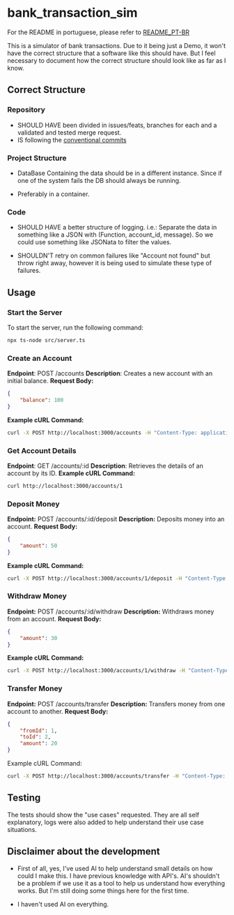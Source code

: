 # bank_transaction_sim

For the README in portuguese, please refer to [README_PT-BR](./README_PT-BR.md)

This is a simulator of bank transactions. Due to it being just a Demo, it won't have the correct structure that a software like this should have. But I feel necessary to document how the correct structure should look like as far as I know.

## Correct Structure

### Repository

- SHOULD HAVE been divided in issues/feats, branches for each and a validated and tested merge request.
- IS following the [conventional commits](https://www.conventionalcommits.org/en/v1.0.0/)

### Project Structure

- DataBase Containing the data should be in a different instance. Since if one of the system fails the DB should always be running.

- Preferably in a container.

### Code

- SHOULD HAVE a better structure of logging. i.e.: Separate the data in something like a JSON with (Function, account_id, message). So we could use something like JSONata to filter the values.

- SHOULDN'T retry on common failures like "Account not found" but throw right away, however it is being used to simulate these type of failures.

## Usage

### Start the Server

To start the server, run the following command:

```sh
npx ts-node src/server.ts
```

### Create an Account

**Endpoint**: POST /accounts
**Description**: Creates a new account with an initial balance.
**Request Body:**
```json
{
    "balance": 100
}
```
**Example cURL Command:**

```bash
curl -X POST http://localhost:3000/accounts -H "Content-Type: application/json" -d "{\"balance\": 100}"
```

### Get Account Details

**Endpoint**: GET /accounts/:id
**Description**: Retrieves the details of an account by its ID.
**Example cURL Command:**

```bash
curl http://localhost:3000/accounts/1
```

### Deposit Money

**Endpoint:** POST /accounts/:id/deposit
**Description:** Deposits money into an account.
**Request Body:**
```json
{
    "amount": 50
}
```
**Example cURL Command:**
```bash
curl -X POST http://localhost:3000/accounts/1/deposit -H "Content-Type: application/json" -d "{\"amount\": 50}"
```

### Withdraw Money

**Endpoint:** POST /accounts/:id/withdraw
**Description:** Withdraws money from an account.
**Request Body:**
```json
{
    "amount": 30
}
```
**Example cURL Command:**
```bash
curl -X POST http://localhost:3000/accounts/1/withdraw -H "Content-Type: application/json" -d "{\"amount\": 30}"
```

### Transfer Money
**Endpoint:** POST /accounts/transfer
**Description:** Transfers money from one account to another.
**Request Body:**
```json
{
    "fromId": 1,
    "toId": 2,
    "amount": 20
}
```

Example cURL Command:
```bash
curl -X POST http://localhost:3000/accounts/transfer -H "Content-Type: application/json" -d "{\"fromId\": 1, \"toId\": 2, \"amount\": 20}"
```

## Testing

The tests should show the "use cases" requested. They are all self explanatory, logs were also added to help understand their use case situations.

## Disclaimer about the development

- First of all, yes, I've used AI to help understand small details on how could I make this. I have previous knowledge with API's. AI's shouldn't be a problem if we use it as a tool to help us understand how everything works. But I'm still doing some things here for the first time.

- I haven't used AI on everything.


